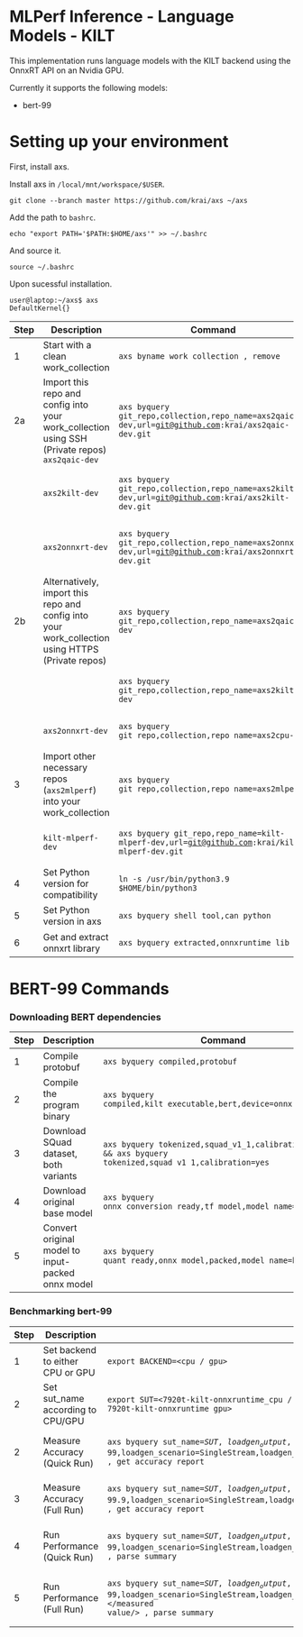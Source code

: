 # MLPerf Inference - Language Models - KILT
This implementation runs language models with the KILT backend using the OnnxRT API on an Nvidia GPU.

Currently it supports the following models:
- bert-99

# Setting up your environment

First, install axs.

Install axs in `/local/mnt/workspace/$USER`.
```
git clone --branch master https://github.com/krai/axs ~/axs
```

Add the path to `bashrc`.
```
echo "export PATH='$PATH:$HOME/axs'" >> ~/.bashrc
```

And source it.
```
source ~/.bashrc
```

Upon sucessful installation.
```
user@laptop:~/axs$ axs
DefaultKernel{}
```

| Step | Description | Command |
| --- | --- | --- |
| 1 | Start with a clean work_collection | <pre><code>axs byname work_collection , remove</code></pre> |
| 2a | Import this repo and config into your work_collection using SSH (Private repos) `axs2qaic-dev` | <pre><code>axs byquery git_repo,collection,repo_name=axs2qaic-dev,url=git@github.com:krai/axs2qaic-dev.git</code></pre> |
|   | `axs2kilt-dev`    | <pre><code>axs byquery git_repo,collection,repo_name=axs2kilt-dev,url=git@github.com:krai/axs2kilt-dev.git</code></pre> |
|   | `axs2onnxrt-dev`  | <pre><code>axs byquery git_repo,collection,repo_name=axs2onnxrt-dev,url=git@github.com:krai/axs2onnxrt-dev.git</code></pre> |
| 2b | Alternatively, import this repo and config into your work_collection using HTTPS (Private repos) | <pre><code>axs byquery git_repo,collection,repo_name=axs2qaic-dev</code></pre> |
|   | | <pre><code>axs byquery git_repo,collection,repo_name=axs2kilt-dev</code></pre> |
|   | `axs2onnxrt-dev`     | <pre><code>axs byquery git_repo,collection,repo_name=axs2cpu-dev</code></pre> |
| 3 | Import other necessary repos (`axs2mlperf`) into your work_collection | <pre><code>axs byquery git_repo,collection,repo_name=axs2mlperf</code></pre> |
|   | `kilt-mlperf-dev` | <pre><code>axs byquery git_repo,repo_name=kilt-mlperf-dev,url=git@github.com:krai/kilt-mlperf-dev.git</code></pre> |
| 4 | Set Python version for compatibility | <pre><code>ln -s /usr/bin/python3.9 $HOME/bin/python3</code></pre> |
| 5 | Set Python version in axs | <pre><code>axs byquery shell_tool,can_python</code></pre> |
| 6 | Get and extract onnxrt library | <pre><code>axs byquery extracted,onnxruntime_lib</code></pre> |

# BERT-99 Commands

### Downloading BERT dependencies

| Step | Description | Command |
| --- | --- | --- |
| 1 | Compile protobuf | <pre><code>axs byquery compiled,protobuf</code></pre> |
| 2 | Compile the program binary | <pre><code>axs byquery compiled,kilt_executable,bert,device=onnxrt</code></pre> |
| 3 | Download SQuad dataset, both variants | <pre><code>axs byquery tokenized,squad_v1_1,calibration=no && axs byquery tokenized,squad_v1_1,calibration=yes</code></pre> |
| 4 | Download original base model | <pre><code>axs byquery onnx_conversion_ready,tf_model,model_name=bert_large</code></pre> |
| 5 | Convert original model to input-packed onnx model | <pre><code>axs byquery quant_ready,onnx_model,packed,model_name=bert_large</code></pre> |

### Benchmarking bert-99

| Step | Description | Command |
| --- | --- | --- |
| 1 | Set backend to either CPU or GPU | <pre><code>export BACKEND=<cpu / gpu></code></pre> |
| 2 | Set sut_name according to CPU/GPU | <pre><code>export SUT=<7920t-kilt-onnxruntime_cpu / 7920t-kilt-onnxruntime_gpu></code></pre>
| 2 | Measure Accuracy (Quick Run) | <pre><code>axs byquery sut_name=${SUT},loadgen_output,bert_squad,device=onnxrt,backend_type=${BACKEND},framework=kilt,model_name=bert-99,loadgen_scenario=SingleStream,loadgen_mode=AccuracyOnly , get accuracy_report</code></pre> |
| 3 | Measure Accuracy (Full Run) | <pre><code>axs byquery sut_name=${SUT},loadgen_output,bert_squad,device=onnxrt,backend_type=${BACKEND},framework=kilt,model_name=bert-99.9,loadgen_scenario=SingleStream,loadgen_mode=AccuracyOnly,loadgen_dataset_size=10833,loadgen_buffer_size=10833 , get accuracy_report</code></pre> |
| 4 | Run Performance (Quick Run) | <pre><code>axs byquery sut_name=${SUT},loadgen_output,bert_squad,device=onnxrt,backend_type=${BACKEND},framework=kilt,model_name=bert-99,loadgen_scenario=SingleStream,loadgen_mode=PerformanceOnly,loadgen_target_latency=1000 , parse_summary</code></pre> |
| 5 | Run Performance (Full Run) | <pre><code>axs byquery sut_name=${SUT},loadgen_output,bert_squad,device=onnxrt,backend_type=${BACKEND},framework=kilt,model_name=bert-99,loadgen_scenario=SingleStream,loadgen_mode=PerformanceOnly,loadgen_dataset_size=10833,loadgen_buffer_size=10833,loadgen_target_latency=</measured value/> , parse_summary</code></pre> |

